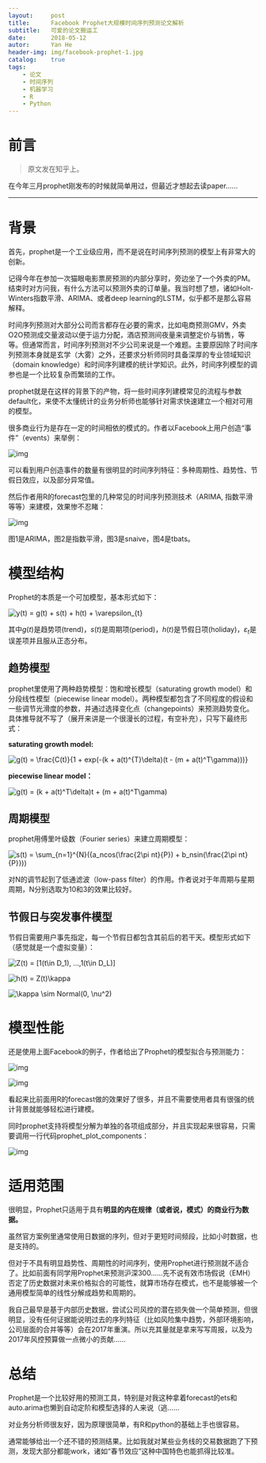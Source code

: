 ```yaml
---
layout:     post
title:      Facebook Prophet大规模时间序列预测论文解析
subtitle:   可爱的论文搬运工
date:       2018-05-12
autor:      Yan He
header-img: img/facebook-prophet-1.jpg
catalog:    true
tags:
    - 论文
    - 时间序列
    - 机器学习
    - R
    - Python
---
```


# 前言
>原文发在知乎上。

在今年三月prophet刚发布的时候就简单用过，但最近才想起去读paper……

------
# 背景

首先，prophet是一个工业级应用，而不是说在时间序列预测的模型上有非常大的创新。

记得今年在参加一次猫眼电影票房预测的内部分享时，旁边坐了一个外卖的PM。结束时对方问我，有什么方法可以预测外卖的订单量。我当时想了想，诸如Holt-Winters指数平滑、ARIMA、或者deep learning的LSTM，似乎都不是那么容易解释。

时间序列预测对大部分公司而言都存在必要的需求，比如电商预测GMV，外卖O2O预测成交量波动以便于运力分配，酒店预测间夜量来调整定价与销售，等等。但通常而言，时间序列预测对不少公司来说是一个难题。主要原因除了时间序列预测本身就是玄学（大雾）之外，还要求分析师同时具备深厚的专业领域知识（domain knowledge）和时间序列建模的统计学知识。此外，时间序列模型的调参也是一个比较复杂而繁琐的工作。

prophet就是在这样的背景下的产物，将一些时间序列建模常见的流程与参数default化，来使不太懂统计的业务分析师也能够针对需求快速建立一个相对可用的模型。

很多商业行为是存在一定的时间相依的模式的。作者以Facebook上用户创造“事件”（events）来举例：

![img](https://ws2.sinaimg.cn/large/006tNc79ly1fr8th4oltrj31kw0t3n46.jpg)

可以看到用户创造事件的数量有很明显的时间序列特征：多种周期性、趋势性、节假日效应，以及部分异常值。

然后作者用R的forecast包里的几种常见的时间序列预测技术（ARIMA, 指数平滑等等）来建模，效果惨不忍睹：

![img](https://ws2.sinaimg.cn/large/006tNc79ly1fr8thn9tywj31ca152wov.jpg)

图1是ARIMA，图2是指数平滑，图3是snaive，图4是tbats。

# 模型结构

Prophet的本质是一个可加模型，基本形式如下：

![y(t) = g(t) + s(t) + h(t) + \varepsilon_{t}](https://www.zhihu.com/equation?tex=y%28t%29+%3D+g%28t%29+%2B+s%28t%29+%2B+h%28t%29+%2B+%5Cvarepsilon_%7Bt%7D)

其中$g(t)$是趋势项(trend)，$s(t)$是周期项(period)，$h(t)$是节假日项(holiday)，$\varepsilon_{t}$是误差项并且服从正态分布。

## 趋势模型

prophet里使用了两种趋势模型：饱和增长模型（saturating growth model）和分段线性模型（piecewise linear model）。两种模型都包含了不同程度的假设和一些调节光滑度的参数，并通过选择变化点（changepoints）来预测趋势变化。具体推导就不写了（展开来讲是一个很漫长的过程，有空补充），只写下最终形式：

**saturating growth model:**

![g(t) = \frac{C(t)}{1 + exp(-(k + a(t)^{T}\delta)(t - (m + a(t)^T\gamma)))}](https://www.zhihu.com/equation?tex=g%28t%29+%3D+%5Cfrac%7BC%28t%29%7D%7B1+%2B+exp%28-%28k+%2B+a%28t%29%5E%7BT%7D%5Cdelta%29%28t+-+%28m+%2B+a%28t%29%5ET%5Cgamma%29%29%29%7D)

**piecewise linear model：**

![g(t) = (k + a(t)^T\delta)t + (m + a(t)^T\gamma)](https://www.zhihu.com/equation?tex=g%28t%29+%3D+%28k+%2B+a%28t%29%5ET%5Cdelta%29t+%2B+%28m+%2B+a%28t%29%5ET%5Cgamma%29)

## 周期模型

prophet用傅里叶级数（Fourier series）来建立周期模型：

![s(t) = \sum_{n=1}^{N}({a_ncos(\frac{2\pi nt}{P}) + b_nsin(\frac{2\pi nt}{P}}))](https://www.zhihu.com/equation?tex=s%28t%29+%3D+%5Csum_%7Bn%3D1%7D%5E%7BN%7D%28%7Ba_ncos%28%5Cfrac%7B2%5Cpi+nt%7D%7BP%7D%29+%2B+b_nsin%28%5Cfrac%7B2%5Cpi+nt%7D%7BP%7D%7D%29%29)

对N的调节起到了低通滤波（low-pass filter）的作用。作者说对于年周期与星期周期，N分别选取为10和3的效果比较好。

## 节假日与突发事件模型

节假日需要用户事先指定，每一个节假日都包含其前后的若干天。模型形式如下（感觉就是一个虚拟变量）：

![Z(t) = [1(t\in D_1), ...,1(t\in D_L)]](https://www.zhihu.com/equation?tex=Z%28t%29+%3D+%5B1%28t%5Cin+D_1%29%2C+...%2C1%28t%5Cin+D_L%29%5D)

![h(t) = Z(t)\kappa](https://www.zhihu.com/equation?tex=h%28t%29+%3D+Z%28t%29%5Ckappa)

![\kappa \sim Normal(0, \nu^2)](https://www.zhihu.com/equation?tex=%5Ckappa+%5Csim+Normal%280%2C+%5Cnu%5E2%29)

# 模型性能

还是使用上面Facebook的例子，作者给出了Prophet的模型拟合与预测能力：

![img](https://ws1.sinaimg.cn/large/006tNc79ly1fr8thqx1y1j31kw0o7jxs.jpg)

![img](https://ws1.sinaimg.cn/large/006tNc79ly1fr8ths9mnjj31kw0sh48h.jpg)

看起来比前面用R的forecast做的效果好了很多，并且不需要使用者具有很强的统计背景就能够轻松进行建模。

同时prophet支持将模型分解为单独的各项组成部分，并且实现起来很容易，只需要调用一行代码prophet_plot_components：

![img](https://ws2.sinaimg.cn/large/006tNc79ly1fr8thts258j31dq12w449.jpg)

# 适用范围

很明显，Prophet只适用于具有**明显的内在规律（或者说，模式）的商业行为数据。**

虽然官方案例里通常使用日数据的序列，但对于更短时间频段，比如小时数据，也是支持的。

但对于不具有明显趋势性、周期性的时间序列，使用Prophet进行预测就不适合了。比如前面有同学用Prophet来预测沪深300……先不说有效市场假说（EMH）否定了历史数据对未来价格拟合的可能性，就算市场存在模式，也不是能够被一个通用模型简单的线性分解成趋势和周期的。

我自己最早是基于内部历史数据，尝试公司风控的潜在损失做一个简单预测，但很明显，没有任何证据能说明过去的序列特征（比如风险集中趋势，外部环境影响，公司层面的合并等等）会在2017年重演。所以充其量就是拿来写写周报，以及为2017年风控预算做一点微小的贡献……

# 总结

Prophet是一个比较好用的预测工具，特别是对我这种拿着forecast的ets和auto.arima也懒到自动定阶和模型选择的人来说（逃……

对业务分析师很友好，因为原理很简单，有R和python的基础上手也很容易。

通常能够给出一个还不错的预测结果。比如我就对某些业务线的交易数据跑了下预测，发现大部分都能work，诸如“春节效应”这种中国特色也能抓得比较准。

